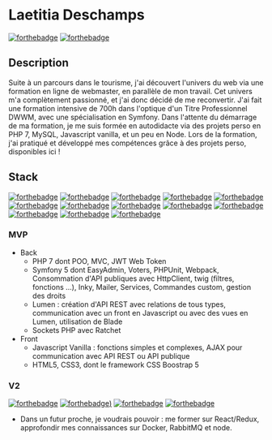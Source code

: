 # Laetitia Deschamps
[![forthebadge](https://img.shields.io/badge/LinkedIn-0077B5?style=for-the-badge&logo=linkedin&logoColor=white)](https://www.linkedin.com/in/laetitiadeschamps/)  [![forthebadge](https://img.shields.io/badge/GitHub-100000?style=for-the-badge&logo=github&logoColor=white)](http://forthebadge.com)



## Description
Suite à un parcours dans le tourisme, j'ai découvert l'univers du web via une formation en ligne de webmaster, en parallèle de mon travail. Cet univers m'a complètement passionné, et j'ai donc décidé de me reconvertir. J'ai fait une formation intensive de 700h dans l'optique d'un Titre Professionnel DWWM, avec une spécialisation en Symfony.
Dans l'attente du démarrage de ma formation, je me suis formée en autodidacte via des projets perso en PHP 7, MySQL, Javascript vanilla, et un peu en Node.
Lors de la formation, j'ai pratiqué et développé mes compétences grâce à des projets perso, disponibles ici !

## Stack 
[![forthebadge](https://img.shields.io/badge/Symfony-000000?style=for-the-badge&logo=Symfony&logoColor=white)](http://forthebadge.com)
[![forthebadge](https://img.shields.io/badge/PHP-777BB4?style=for-the-badge&logo=php&logoColor=white)](http://forthebadge.com)
[![forthebadge](https://img.shields.io/badge/HTML5-E34F26?style=for-the-badge&logo=html5&logoColor=white)](http://forthebadge.com)
[![forthebadge](https://img.shields.io/badge/CSS3-1572B6?style=for-the-badge&logo=css3&logoColor=white)](http://forthebadge.com)
[![forthebadge](https://img.shields.io/badge/JavaScript-F7DF1E?style=for-the-badge&logo=javascript&logoColor=black)](http://forthebadge.com)
[![forthebadge](https://img.shields.io/badge/PHP-777BB4?style=for-the-badge&logo=php&logoColor=white)](http://forthebadge.com)
[![forthebadge](https://img.shields.io/badge/Leaflet-199900?style=for-the-badge&logo=Leaflet&logoColor=white)](http://forthebadge.com)
[![forthebadge](https://img.shields.io/badge/json-5E5C5C?style=for-the-badge&logo=json&logoColor=white)](http://forthebadge.com)
[![forthebadge](https://img.shields.io/badge/MySQL-00000F?style=for-the-badge&logo=mysql&logoColor=white)](http://forthebadge.com)
[![forthebadge](https://img.shields.io/badge/Bootstrap-563D7C?style=for-the-badge&logo=bootstrap&logoColor=white)](http://forthebadge.com)
[![forthebadge](https://img.shields.io/badge/Bootstrap-563D7C?style=for-the-badge&logo=bootstrap&logoColor=white)](http://forthebadge.com)
[![forthebadge](https://img.shields.io/badge/Git-F05032?style=for-the-badge&logo=git&logoColor=white)](http://forthebadge.com)
[![forthebadge](https://img.shields.io/badge/Insomnia-5849be?style=for-the-badge&logo=Insomnia&logoColor=white)](http://forthebadge.com)
### MVP
- Back 
    - PHP 7 dont POO, MVC, JWT Web Token
    - Symfony 5 dont EasyAdmin, Voters, PHPUnit,  Webpack, Consommation d'API publiques avec HttpClient, twig (filtres, fonctions ...), Inky, Mailer, Services, Commandes custom, gestion des droits
    - Lumen : création d'API REST avec relations de tous types, communication avec un front en Javascript ou avec des vues en Lumen, utilisation de Blade
    - Sockets PHP avec Ratchet
- Front
    - Javascript Vanilla : fonctions simples et complexes, AJAX pour communication avec API REST ou API publique
    - HTML5, CSS3, dont le framework CSS Boostrap 5


### V2
[![forthebadge](https://img.shields.io/badge/React_Native-20232A?style=for-the-badge&logo=react&logoColor=61DAFB)](http://forthebadge.com)
[![forthebadge](https://img.shields.io/badge/Docker-2CA5E0?style=for-the-badge&logo=docker&logoColor=white))](http://forthebadge.com)
[![forthebadge](https://img.shields.io/badge/rabbitmq-%23FF6600.svg?&style=for-the-badge&logo=rabbitmq&logoColor=white)](http://forthebadge.com)
[![forthebadge](https://img.shields.io/badge/Node.js-339933?style=for-the-badge&logo=nodedotjs&logoColor=white)](http://forthebadge.com)
- Dans un futur proche, je voudrais pouvoir : me former sur React/Redux, approfondir mes connaissances sur Docker, RabbitMQ et node.



